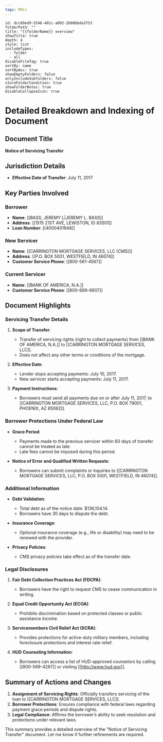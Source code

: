 ```yaml
---
tags: MOCs
---
```

```folder-overview
id: dcc89ed9-5546-401c-a092-2b006bda3753
folderPath: ""
title: "{{folderName}} overview"
showTitle: true
depth: 4
style: list
includeTypes:
  - folder
  - all
disableFileTag: true
sortBy: name
sortByAsc: true
showEmptyFolders: false
onlyIncludeSubfolders: false
storeFolderCondition: true
showFolderNotes: true
disableCollapseIcon: true
```

# Detailed Breakdown and Indexing of Document

## Document Title
**Notice of Servicing Transfer**

## Jurisdiction Details
- **Effective Date of Transfer**: July 11, 2017

## Key Parties Involved
### Borrower
- **Name**: [[BASS, JEREMY L|JEREMY L. BASS]]
- **Address**: [[1515 21ST AVE, LEWISTON, ID 83501]]
- **Loan Number**: [[4000401948]]

### New Servicer
- **Name**: [[CARRINGTON MORTGAGE SERVICES, LLC (CMS)]]
- **Address**: [[P.O. BOX 5001, WESTFIELD, IN 46074]]
- **Customer Service Phone**: [[800-561-4567]]

### Current Servicer
- **Name**: [[BANK OF AMERICA, N.A.]]
- **Customer Service Phone**: [[800-689-6607]]

## Document Highlights

### Servicing Transfer Details
1. **Scope of Transfer**:
   - Transfer of servicing rights (right to collect payments) from [[BANK OF AMERICA, N.A.]] to [[CARRINGTON MORTGAGE SERVICES, LLC]].
   - Does not affect any other terms or conditions of the mortgage.

2. **Effective Date**:
   - Lender stops accepting payments: July 10, 2017.
   - New servicer starts accepting payments: July 11, 2017.

3. **Payment Instructions**:
   - Borrowers must send all payments due on or after July 11, 2017, to [[CARRINGTON MORTGAGE SERVICES, LLC, P.O. BOX 79001, PHOENIX, AZ 85062]].

### Borrower Protections Under Federal Law
- **Grace Period**:
   - Payments made to the previous servicer within 60 days of transfer cannot be treated as late.
   - Late fees cannot be imposed during this period.

- **Notice of Error and Qualified Written Requests**:
   - Borrowers can submit complaints or inquiries to [[CARRINGTON MORTGAGE SERVICES, LLC, P.O. BOX 5001, WESTFIELD, IN 46074]].

### Additional Information
- **Debt Validation**:
   - Total debt as of the notice date: $136,104.14.
   - Borrowers have 30 days to dispute the debt.

- **Insurance Coverage**:
   - Optional insurance coverage (e.g., life or disability) may need to be renewed with the provider.

- **Privacy Policies**:
   - CMS privacy policies take effect as of the transfer date.

### Legal Disclosures
1. **Fair Debt Collection Practices Act (FDCPA)**:
   - Borrowers have the right to request CMS to cease communication in writing.

2. **Equal Credit Opportunity Act (ECOA)**:
   - Prohibits discrimination based on protected classes or public assistance income.

3. **Servicemembers Civil Relief Act (SCRA)**:
   - Provides protections for active-duty military members, including foreclosure protections and interest rate relief.

4. **HUD Counseling Information**:
   - Borrowers can access a list of HUD-approved counselors by calling [[800-569-4287]] or visiting [[http://www.hud.gov]].

## Summary of Actions and Changes
1. **Assignment of Servicing Rights**: Officially transfers servicing of the loan to [[CARRINGTON MORTGAGE SERVICES, LLC]].
2. **Borrower Protections**: Ensures compliance with federal laws regarding payment grace periods and dispute rights.
3. **Legal Compliance**: Affirms the borrower’s ability to seek resolution and protections under relevant laws.

This summary provides a detailed overview of the "Notice of Servicing Transfer" document. Let me know if further refinements are required.

